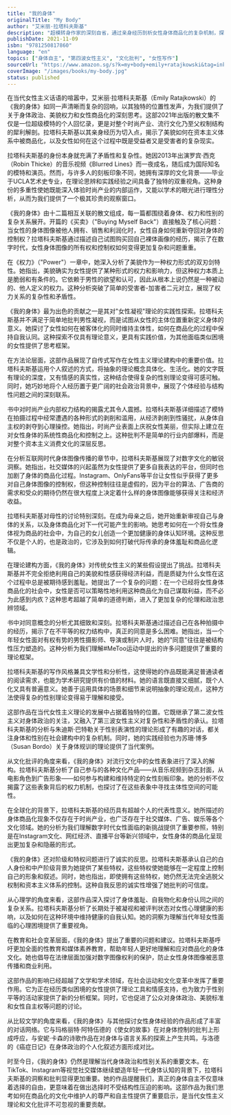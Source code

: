 ```yaml
---
title: "我的身体"
originalTitle: "My Body"
author: "艾米丽·拉塔科夫斯基"
description: "超模转身作家的深刻自省，通过亲身经历剖析女性身体商品化的复杂机制，探讨现代女性在欲望与蔑视之间的生存困境。"
publishDate: 2021-11-09
isbn: "9781250817860"
language: "en"
topics: ["身体自主", "第四波女性主义", "文化批判", "女性写作"]
sourceUrl: "https://www.amazon.sg/s?k=my+body+emily+ratajkowski&tag=inkrupt-22"
coverImage: "/images/books/my-body.jpg"
status: published
---
```


在当代女性主义话语的喧嚣中，艾米丽·拉塔科夫斯基（Emily Ratajkowski）的《我的身体》如同一声清晰而复杂的回响，以其独特的位置性发声，为我们提供了关于身体政治、美貌权力和女性商品化的深刻思考。这部2021年出版的散文集不仅是一位超级模特的个人回忆录，更是对整个时尚产业、流行文化乃至父权制结构的犀利解剖。拉塔科夫斯基以其亲身经历为切入点，揭示了美貌如何在资本主义体系中被商品化，以及女性如何在这个过程中既是受益者又是受害者的复杂现实。

拉塔科夫斯基的身份本身就充满了矛盾性和复杂性。她因2013年出演罗宾·西克（Robin Thicke）的音乐视频《Blurred Lines》而一夜成名，随后成为国际知名的模特和演员。然而，与许多人的刻板印象不同，她拥有深厚的文化背景——毕业于UCLA艺术史专业，在理论思辨和实践经验之间具备了独特的双重视角。这种身份的多重性使她既能深入体验时尚产业的内部运作，又能以学术的眼光进行理性分析，从而为我们提供了一个极其珍贵的观察窗口。

《我的身体》由十二篇相互关联的散文组成，每一篇都围绕着身体、权力和性别的复杂关系展开。开篇的《买卖》（"Buying Myself Back"）直接触及了核心问题：当女性的身体图像被他人拥有、销售和利润化时，女性自身如何重新夺回对身体的控制权？拉塔科夫斯基通过描述自己试图购买回自己裸体画像的经历，揭示了在数字时代，女性身体图像的所有权和控制权如何变得更加复杂和问题重重。

在《权力》（"Power"）一章中，她深入分析了美貌作为一种权力形式的双刃剑特性。她指出，美貌确实为女性提供了某种形式的权力和影响力，但这种权力本质上是脆弱和有条件的。它依赖于男性的欲望和认可，因此从根本上说仍然是一种被动的、他人定义的权力。这种分析突破了简单的受害者-加害者二元对立，展现了权力关系的复杂性和矛盾性。

《我的身体》最为出色的贡献之一是其对"女性凝视"理论的实践性探索。拉塔科夫斯基并不满足于简单地批判男性凝视，而是试图从女性的主体位置重新定义身体的意义。她探讨了女性如何在被客体化的同时维持主体性，如何在商品化的过程中保持自我认同。这种探索不仅具有理论意义，更具有实践价值，为其他面临类似困境的女性提供了思考框架。

在方法论层面，这部作品展现了自传式写作在女性主义理论建构中的重要价值。拉塔科夫斯基运用个人叙述的方式，将抽象的理论概念具体化、生活化。她的文字既有理论的深度，又有情感的真实性，这种结合使得复杂的性别理论变得可感可触。同时，她巧妙地将个人经历置于更广阔的社会政治背景中，展现了个体经验与结构性问题之间的深刻联系。

书中对时尚产业内部权力结构的揭露尤其令人震撼。拉塔科夫斯基详细描述了模特在拍摄过程中经常遭遇的各种形式的剥削和滥用，从经济剥削到性骚扰，从身体自主权的剥夺到心理操控。她指出，时尚产业表面上庆祝女性美丽，但实际上建立在对女性身体的系统性商品化和控制之上。这种批判不是简单的行业内部爆料，而是对整个资本主义消费文化的深层反思。

在分析互联网时代身体图像传播的章节中，拉塔科夫斯基展现了对数字文化的敏锐洞察。她指出，社交媒体的兴起虽然为女性提供了更多自我表达的平台，但同时也加剧了身体的商品化过程。Instagram、OnlyFans等平台让女性似乎获得了更多对自己身体图像的控制权，但这种控制往往是虚假的，因为平台的算法、广告商的需求和受众的期待仍然在很大程度上决定着什么样的身体图像能够获得关注和经济收益。

拉塔科夫斯基对母性的讨论特别深刻。在成为母亲之后，她开始重新审视自己与身体的关系，以及身体商品化对下一代可能产生的影响。她思考如何在一个将女性身体视为商品的社会中，为自己的女儿创造一个更加健康的身体认知环境。这种反思不仅是个人的，也是政治的，它涉及到如何打破代际传承的身体羞耻和商品化逻辑。

在理论建构方面，《我的身体》对传统女性主义的某些假设提出了挑战。拉塔科夫斯基并不完全拒绝利用自己的美貌和性感获得经济利益，而是质疑为什么女性在这个过程中总是被期待感到羞耻。她提出了一个复杂的问题：在一个已经将女性身体商品化的社会中，女性是否可以策略性地利用这种商品化为自己谋取利益，而不必为此感到内疚？这种思考超越了简单的道德判断，进入了更加复杂的伦理和政治思辨领域。

书中对同意概念的分析尤其细致和深刻。拉塔科夫斯基通过描述自己在各种拍摄中的经历，揭示了在不平等的权力结构中，真正的同意是多么困难。她指出，当一个年轻女性面对有权有势的男性摄影师、导演或制片人时，她的"同意"往往是被结构性压力塑造的。这种分析为我们理解#MeToo运动中提出的许多问题提供了重要的理论框架。

拉塔科夫斯基的写作风格兼具文学性和分析性，这使得她的作品既能满足普通读者的阅读需求，也能为学术研究提供有价值的材料。她的语言既直接又细腻，既个人化又具有普遍意义。她善于运用具体的场景和细节来说明抽象的理论观点，这种方法使得复杂的性别理论变得易于理解和接受。

这部作品在当代女性主义理论的发展中占据着独特的位置。它既继承了第二波女性主义对身体政治的关注，又融入了第三波女性主义对复杂性和矛盾性的承认。拉塔科夫斯基的分析与朱迪斯·巴特勒关于性别表演性的理论形成了有趣的对话，都关注身体和性别在社会建构中的复杂机制。同时，她的实践经验也为苏珊·博多（Susan Bordo）关于身体规训的理论提供了当代案例。

从文化批评的角度来看，《我的身体》对流行文化中的女性表象进行了深入的解构。拉塔科夫斯基分析了自己参与的各种文化产品——从音乐视频到杂志封面，从电影角色到广告形象——如何参与构建和维持特定的女性刻板印象。她的分析不仅揭露了这些表象背后的权力机制，也探讨了在这些表象中寻找主体性空间的可能性。

在全球化的背景下，拉塔科夫斯基的经历具有超越个人的代表性意义。她所描述的身体商品化现象不仅存在于时尚产业，也广泛存在于社交媒体、广告、娱乐等各个文化领域。她的分析为我们理解数字时代女性面临的新挑战提供了重要参照，特别是在Instagram文化、网红经济、直播平台等新兴领域中，女性身体的商品化呈现出更加复杂和隐蔽的形式。

《我的身体》还对阶级和特权问题进行了诚实的反思。拉塔科夫斯基承认自己的白人身份和中产阶级背景为她提供了某些特权，这些特权使她能够在一定程度上控制自己的形象和叙述。同时，她也指出，即使拥有这些特权，她仍然无法完全逃脱父权制和资本主义体系的控制。这种自我反思的诚实性增强了她批判的可信度。

从心理学的角度来看，这部作品深入探讨了身体羞耻、自我物化和身份认同之间的复杂关系。拉塔科夫斯基分析了长期处于被凝视和被评判状态对女性心理健康的影响，以及如何在这种环境中维持健康的自我认知。她的洞察为理解当代年轻女性面临的心理困境提供了重要视角。

在教育和社会变革层面，《我的身体》提出了重要的问题和建议。拉塔科夫斯基呼吁更加全面的性教育和媒体素养教育，帮助年轻人更好地理解和应对商品化的身体文化。她也倡导在法律层面加强对数字图像权利的保护，防止女性身体图像被恶意传播和商业利用。

这部作品的影响已经超越了文学和学术领域，在社会运动和文化变革中发挥了重要作用。它为正在经历类似困境的女性提供了理论工具和情感支持，也为致力于性别平等的活动家提供了新的分析框架。同时，它也促进了公众对身体政治、美貌标准和女性自主权等问题的讨论。

从比较文学的角度来看，《我的身体》与其他探讨女性身体经验的作品形成了丰富的对话网络。它与玛格丽特·阿特伍德的《使女的故事》在对身体控制的批判上形成呼应，与安妮·卡森的诗歌作品在对身体与语言关系的探索上产生共鸣，与洛德的《癌症日记》在身体政治的个人化叙述方面形成对比。

时至今日，《我的身体》仍然是理解当代身体政治和性别关系的重要文本。在TikTok、Instagram等视觉社交媒体继续塑造年轻一代身体认知的背景下，拉塔科夫斯基的洞察和批判显得更加重要。她的作品提醒我们，真正的身体自主不仅意味着选择的自由，更意味着在做出选择时不受结构性压迫的影响。这部作品为我们思考如何在商品化的文化中维护人的尊严和自主性提供了重要启示，是当代女性主义理论和文化批评不可忽视的重要贡献。